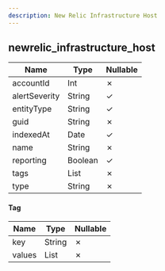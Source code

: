 ```yaml
---
description: New Relic Infrastructure Host
---
```

newrelic_infrastructure_host
----------------------------

| **Name**      | **Type**  | **Nullable** |
| ------------- | --------- | ------------ |
| accountId     | Int       | &cross;      |
| alertSeverity | String    | &check;      |
| entityType    | String    | &check;      |
| guid          | String    | &cross;      |
| indexedAt     | Date      | &check;      |
| name          | String    | &cross;      |
| reporting     | Boolean   | &check;      |
| tags          | List<Tag> | &cross;      |
| type          | String    | &cross;      |

#### Tag
| **Name** | **Type**     | **Nullable** |
| -------- | ------------ | ------------ |
| key      | String       | &cross;      |
| values   | List<String> | &cross;      |
